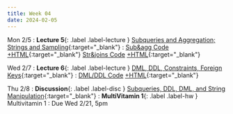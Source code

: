 ```yaml
---
title: Week 04
date: 2024-02-05
---
```


Mon 2/5
: **Lecture 5**{: .label .label-lecture } [Subqueries and Aggregation;](https://docs.google.com/presentation/d/1bT3UPAuXSo9rYGGjjzWBAggHCFoLWKU1Z2xs6VhsfMI/edit#slide=id.g24229eb25b9_0_139) [Strings and Sampling](https://docs.google.com/presentation/d/10MesC_5MxO-IfXsQbgyEerLpEtkpZc2iXzp0zBIInoQ/edit#slide=id.g2766bdd51c1_0_170){:target="\_blank"}
	: [Sub&agg Code](https://data101.datahub.berkeley.edu/hub/user-redirect/git-pull?repo=https%3A%2F%2Fgithub.com%2Fcal-data-eng%2Fsp24-materials.git&urlpath=lab%2Ftree%2Fsp24-materials.git%2Flecture%2Flec05%2Flec05-subq-agg.ipynb&branch=main) [+HTML](https://www.data101.org/sp24/resources/assets/lectures/lec05/lec05-subq-agg.html){:target="\_blank"}
	[Str&joins Code](https://data101.datahub.berkeley.edu/hub/user-redirect/git-pull?repo=https%3A%2F%2Fgithub.com%2Fcal-data-eng%2Fsp24-materials.git&urlpath=lab%2Ftree%2Fsp24-materials.git%2Flecture%2Flec05%2Flec05-strings-joins.ipynb&branch=main) [+HTML](https://www.data101.org/sp24/resources/assets/lectures/lec05/lec05-strings-joins.html){:target="\_blank"}

Wed 2/7
: **Lecture 6**{: .label .label-lecture } [DML, DDL, Constraints, Foreign Keys](https://docs.google.com/presentation/d/1zbMFyd6BMSsQB0nqjp6J2KPc1RnI9z3UiDBCGIBqlmo/edit?usp=sharing){:target="\_blank"}
	: [DML/DDL Code](https://data101.datahub.berkeley.edu/hub/user-redirect/git-pull?repo=https%3A%2F%2Fgithub.com%2Fcal-data-eng%2Fsp24-materials.git&urlpath=lab%2Ftree%2Fsp24-materials.git%2Flecture%2Flec06%2Flec06.ipynb&branch=main) [+HTML](https://www.data101.org/sp24/resources/assets/lectures/lec06/lec06.html){:target="\_blank"}

Thu 2/8 
: **Discussion**{: .label .label-disc } [Subqueries, DDL, DML, and String Manipulation](https://drive.google.com/file/d/1AU7AwuZy_pzOLIghAhzlptQml8T8U4_w/view?usp=sharing){:target="_blank"}
: **MultiVitamin 1**{: .label .label-hw } Multivitamin 1
  : Due Wed 2/21, 5pm
